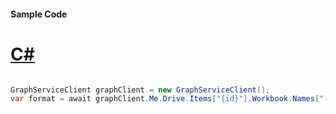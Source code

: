 #### Sample Code
# [C#](#tab/Csharp)

```C#

GraphServiceClient graphClient = new GraphServiceClient();
var format = await graphClient.Me.Drive.Items["{id}"].Workbook.Names["{name}"].Range().Format.Request().GetAsync();

```